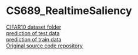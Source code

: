 # CS689_RealtimeSaliency
[CIFAR10 dataset folder](https://drive.google.com/drive/folders/13B6qYalxXpkiwoqEAbDgOalfuOQi1zi4?usp=sharing)  
[prediction  of test data](https://drive.google.com/drive/folders/1ZM0LjxyCNimiiKBtxacvkiAopFB7M6bd?usp=sharing)  
[prediction  of train data](https://drive.google.com/drive/folders/1Tqv8_ltbAzHY5iX9sreaSAMgNOZV-0R_?usp=sharing)  
[Original source code repository](https://github.com/PiotrDabkowski/pytorch-saliency)
